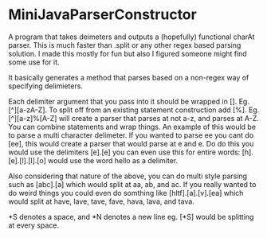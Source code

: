 MiniJavaParserConstructor
=========================

A program that takes deimeters and outputs a (hopefully) functional charAt parser. This is much faster than .split or any other regex based parsing solution. I made this mostly for fun but also I figured someone might find some use for it.

It basically generates a method that parses based on a non-regex way of specifying delimieters.

Each delimiter argument that you pass into it should be wrapped in []. Eg. [^][a-zA-Z]. To split off from an existing statement construction add [%]. Eg. [^][a-z]%[A-Z] will create a parser that parses at not a-z, and parses at A-Z. You can combine statements and wrap things. An example of this would be to parse a multi character delimeter. If you wanted to parse ee you cant do [ee], this would create a parser that would parse at e and e. Do do this you would use the delimiters [e].[e] you can even use this for entire words: [h].[e].[l].[l].[o] would use the word hello as a delimiter.

Also considering that nature of the above, you can do multi style parsing such as [abc].[a] which would split at aa, ab, and ac. If you really wanted to do weird things you could even do somthing like [hltf].[a].[v].[ea] which would split at have, lave, tave, fave, hava, lava, and tava.

\*S denotes a space, and \*N denotes a new line eg. [*S] would be splitting at every space.
